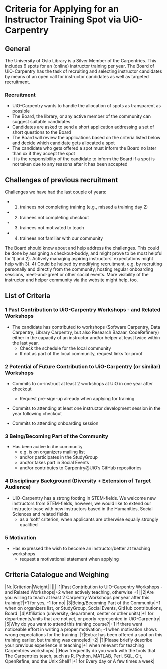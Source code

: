 # Criteria for Applying for an Instructor Training Spot via UiO-Carpentry

## General

The University of Oslo Library is a Silver Member of the Carpentries. This includes 6 spots for an (online) instructor training per year. The Board of UiO-Carpentry has the task of recruiting and selecting instructor candidates by means of an open call for instructor candidates as well as targeted recruitment.

### Recruitment

- UiO-Carpentry wants to handle the allocation of spots as transparent as possible
- The Board, the library, or any active member of the community can suggest suitable candidates
- Candidates are asked to send a short application addressing a set of short questions to the Board
- The Board will review the applications based on the criteria listed below and decide which candidate gets allocated a spot
- The candidate who gets offered a spot must inform the Board no later than xx if they accept the spot
- It is the responsibility of the candidate to inform the Board if a spot is not taken due to any reasons after it has been accepted

## Challenges of previous recruitment

Challenges we have had the last couple of years: 

- 1) trainees not completing training (e.g., missed a training day 2) 
- 2) trainees not completing checkout 
- 3) trainees not motivated to teach
- 4) trainees not familiar with our community

The Board should know about and help address the challenges. This could be done by assigning a checkout-buddy, and might prove to be most helpful for 1) and 2). Actively managing aspiring instructors’ expectations might help with 3). 4) Could be helped by modifying recruitment, e.g. by recruiting personally and directly from the community, hosting regular onboarding sessions, meet-and-greet or other social events. More visibility of the instructor and helper community via the website might help, too.

## List of Criteria

### 1 Past Contribution to UiO-Carpentry Workshops - and Related Workshops

- The candidate has contributed to workshops (Software Carpentry, Data Carpentry, Library Carpentry, but also Research Bazaar, CodeRefinery) either in the capacity of an instructor and/or helper at least twice within the last year.
  - Check the schedule for the local community
  - If not as part of the local community, request links for proof

### 2 Potential of Future Contribution to UiO-Carpentry (or similar) Workshops

- Commits to co-instruct at least 2 workshops at UiO in one year after checkout
  - Request pre-sign-up already when applying for training

- Commits to attending at least one instructor development session in the year following checkout
-  Commits to attending onboarding session

### 3 Being/Becoming Part of the Community
- Has been active in the community
  - e.g. is on organizers mailing list
  - and/or participates in the StudyGroup
  - and/or takes part in Social Events
  - and/or contributes to Carpentry@UiO’s GitHub repositories
  
### 4 Disciplinary Background (Diversity + Extension of Target Audience)
- UiO-Carpentry has a strong footing in STEM-fields. We welcome new instructors from STEM-fields, however, we would like to extend our instructor base with new instructors based in the Humanities, Social Sciences and related fields.
  - as a 'soft' criterion, when applicants are otherwise equally strongly qualified

### 5 Motivation
- Has expressed the wish to become an instructor/better at teaching workshops
  - request a motivational statement when applying
  
## Criteria Catalogue and Weighing

|Nr.|Criterion|Weight|
||||
|1|Past Contribution to UiO-Carpentry Workshops - and Related Workshops|+2 when actively teaching, otherwise +1|
|2|Are you willing to teach at least 2 Carpentry Workshops per year after this training?|+1 for yes, -1 for no|
|3|Being/Becoming Part of the Community|+1 when on organizers list, or StudyGroup, Social Events, GitHub contributions, Board|
|4|Affiliation (university, department, center or other units)|+1 for departments/units that are not yet, or poorly represented in UiO-Carpentry|
|5|Why do you want to attend this training course?|+1 if there went noticeable effort in writing a proper motivation; -1 when motivation shows wrong expectations for the training|
|?|Extra: has been offered a spot on this training earlier, but training was canceled|+2|
|?|Please briefly describe your previous experience in teaching|+1 when relevant for teaching Carpentries workshops|
||How frequently do you work with the tools that The Carpentries teach, such as R, Python, MATLAB, Perl, SQL, Git, OpenRefine, and the Unix Shell?|+1 for Every day or A few times a week|
